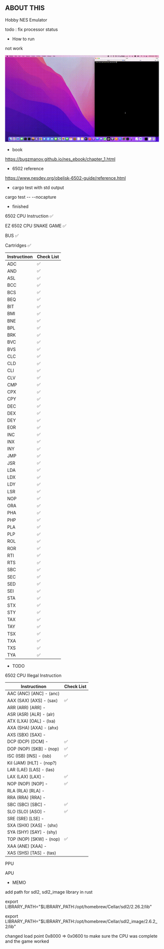 ## ABOUT THIS
Hobby NES Emulator

todo : fix processor status

- How to run

not work

![snake_game](./docs/snake_game.gif)


- book

https://bugzmanov.github.io/nes_ebook/chapter_1.html

- 6502 reference

https://www.nesdev.org/obelisk-6502-guide/reference.html

- cargo test with std output

cargo test -- --nocapture

- finished

6502 CPU Instruction ✅

EZ 6502 CPU SNAKE GAME ✅

BUS ✅

Cartridges ✅

|Instructinon  |Check List|
|--------------|----------|
|ADC           | ✅       |
|AND           | ✅       |
|ASL           | ✅       |
|BCC           | ✅       |
|BCS           | ✅       |
|BEQ           | ✅       |
|BIT           | ✅       |
|BMI           | ✅       |
|BNE           | ✅       |
|BPL           | ✅       |
|BRK           | ✅       |
|BVC           | ✅       |
|BVS           | ✅       |
|CLC           | ✅       |
|CLD           | ✅       |
|CLI           | ✅       |
|CLV           | ✅       |
|CMP           | ✅       |
|CPX           | ✅       |
|CPY           | ✅       |
|DEC           | ✅       |
|DEX           | ✅       |
|DEY           | ✅       |
|EOR           | ✅       |
|INC           | ✅       |
|INX           | ✅       |
|INY           | ✅       |
|JMP           | ✅       |
|JSR           | ✅       | 
|LDA           | ✅       |
|LDX           | ✅       |
|LDY           | ✅       |
|LSR           | ✅       |
|NOP           | ✅       |
|ORA           | ✅       |
|PHA           | ✅       |
|PHP           | ✅       |
|PLA           | ✅       |
|PLP           | ✅       |
|ROL           | ✅       |
|ROR           | ✅       |
|RTI           | ✅       |
|RTS           | ✅       |
|SBC           | ✅       |
|SEC           | ✅       |
|SED           | ✅       |
|SEI           | ✅       |
|STA           | ✅       |
|STX           | ✅       |
|STY           | ✅       |
|TAX           | ✅       |
|TAY           | ✅       |
|TSX           | ✅       |
|TXA           | ✅       |
|TXS           | ✅       |
|TYA           | ✅       |


- TODO

6502 CPU Illegal Instruction

|Instructinon             |Check List|
|-------------------------|----------|
|AAC (ANC) [ANC] - (anc)  |          |
|AAX (SAX) [AXS] - (sax)  | ✅       |
|ARR (ARR) [ARR] -        |          |
|ASR (ASR) [ALR] - (alr)  |          |
|ATX (LXA) [OAL] - (lxa)  |          |
|AXA (SHA) [AXA] - (ahx)  |          |
|AXS (SBX) [SAX] -        |          |
|DCP (DCP) [DCM] -        | ✅       |
|DOP (NOP) [SKB] - (nop)  | ✅       |
|ISC (ISB) [INS] - (isb)  | ✅       |
|Kil (JAM) [HLT] - (nop?) |          |
|LAR (LAE) [LAS] - (las)  |          |
|LAX (LAX) [LAX] -        | ✅       |
|NOP (NOP) [NOP] -        | ✅       |
|RLA (RLA) [RLA] -        |          |
|RRA (RRA) [RRA] -        |          |
|SBC (SBC) [SBC] -        | ✅       |
|SLO (SLO) [ASO] -        | ✅       |
|SRE (SRE) [LSE] -        |          |
|SXA (SHX) [XAS] - (shx)  |          |
|SYA (SHY) [SAY] - (shy)  |          |
|TOP (NOP) [SKW] - (nop)  | ✅       |
|XAA (ANE) [XAA] -        |          |
|XAS (SHS) [TAS] - (tas)  |          |




PPU

APU

- MEMO

add path for sdl2, sdl2_image library in rust

export LIBRARY_PATH="$LIBRARY_PATH:/opt/homebrew/Cellar/sdl2/2.26.2/lib"

export LIBRARY_PATH="$LIBRARY_PATH:/opt/homebrew/Cellar/sdl2_image/2.6.2_2/lib"

changed load point 0x8000 => 0x0600 to make sure the CPU was complete and the game worked
